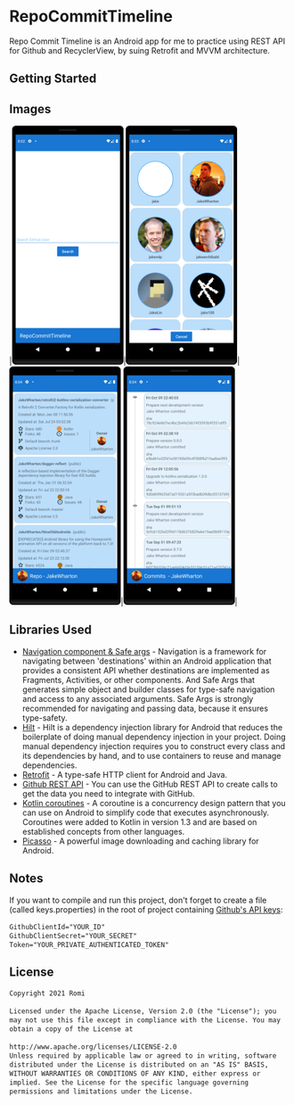 # RepoCommitTimeline
Repo Commit Timeline is an Android app for me to practice using REST API for Github and RecyclerView, by suing Retrofit and MVVM architecture.

## Getting Started

## Images
|<img src="https://raw.githubusercontent.com/omi-repo/RepoCommitTimeline/master/images/device-2021-07-24-080245.png" alt="1" width="200"/>|<img src="https://raw.githubusercontent.com/omi-repo/RepoCommitTimeline/master/images/device-2021-07-24-080349.png" alt="1" width="200"/>|<img src="https://raw.githubusercontent.com/omi-repo/RepoCommitTimeline/master/images/device-2021-07-24-080416.png" alt="1" width="200"/>|<img src="https://raw.githubusercontent.com/omi-repo/RepoCommitTimeline/master/images/device-2021-07-24-080448.png" alt="1" width="200"/>|

## Libraries Used
 - [Navigation component & Safe args](https://developer.android.com/jetpack/androidx/releases/navigation) - Navigation is a framework for navigating between 'destinations' within an Android application that provides a consistent API whether destinations are implemented as Fragments, Activities, or other components. And Safe Args that generates simple object and builder classes for type-safe navigation and access to any associated arguments. Safe Args is strongly recommended for navigating and passing data, because it ensures type-safety.
 - [Hilt](https://developer.android.com/training/dependency-injection/hilt-android) - Hilt is a dependency injection library for Android that reduces the boilerplate of doing manual dependency injection in your project. Doing manual dependency injection requires you to construct every class and its dependencies by hand, and to use containers to reuse and manage dependencies.
 - [Retrofit](https://square.github.io/retrofit/) - A type-safe HTTP client for Android and Java.
 - [Github REST API](https://docs.github.com/en/rest) - You can use the GitHub REST API to create calls to get the data you need to integrate with GitHub.
 - [Kotlin coroutines](https://developer.android.com/kotlin/coroutines) - A coroutine is a concurrency design pattern that you can use on Android to simplify code that executes asynchronously. Coroutines were added to Kotlin in version 1.3 and are based on established concepts from other languages.
 - [Picasso](https://square.github.io/picasso/) - A powerful image downloading and caching library for Android.

## Notes

If you want to compile and run this project, don't forget to create a file (called keys.properties) in the root of project containing [Github's API keys](https://github.com/settings/applications/new):

    GithubClientId="YOUR_ID"
    GithubClientSecret="YOUR_SECRET"
    Token="YOUR_PRIVATE_AUTHENTICATED_TOKEN"

License
-------

    Copyright 2021 Romi

    Licensed under the Apache License, Version 2.0 (the "License"); you may not use this file except in compliance with the License. You may obtain a copy of the License at

    http://www.apache.org/licenses/LICENSE-2.0
    Unless required by applicable law or agreed to in writing, software distributed under the License is distributed on an "AS IS" BASIS, WITHOUT WARRANTIES OR CONDITIONS OF ANY KIND, either express or implied. See the License for the specific language governing permissions and limitations under the License.